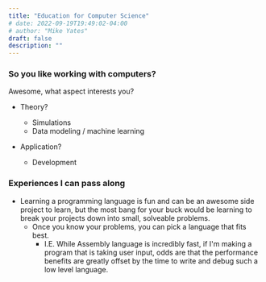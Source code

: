 ```yaml
---
title: "Education for Computer Science"
# date: 2022-09-19T19:49:02-04:00
# author: "Mike Yates"
draft: false
description: ""
---
```


### So you like working with computers? 

Awesome, what aspect interests you?

- Theory?
  - Simulations
  - Data modeling / machine learning

- Application?
  - Development

### Experiences I can pass along

- Learning a programming language is fun and can be an awesome side project to learn, but the most bang for your buck would be learning to break your projects down into small, solveable problems.
  - Once you know your problems, you can pick a language that fits best.
    - I.E. While Assembly language is incredibly fast, if I'm making a program that is taking user input, odds are that the performance benefits are greatly offset by the time to write and debug such a low level language.
    <!-- Discussion on high/low level languages>
    <!-- Python and JS discussion from the syllabus, how do you like Python? JS? Explain how they are both high level dynamically typed >

- Web Development has become so much more than just a static webpage
  - Web apps are dynamic, where you have developers who can specialize in just the HTML/JS/CSS aspect, others who specialize in communication between the website and a database.
  <!-- Comment on initially disliking web development until my internship>
  <!-- Comment on how this entire website is just text, I did no real coding of the HTML/CSS>
  <!!>